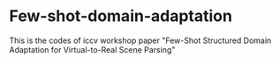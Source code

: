 # Few-shot-domain-adaptation
This is the codes of iccv workshop paper "Few-Shot Structured Domain Adaptation for Virtual-to-Real Scene Parsing"
